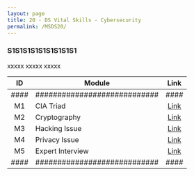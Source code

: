```yaml
---
layout: page
title: 20 - DS Vital Skills - Cybersecurity
permalink: /MSDS20/
---
```


<h3>S1S1S1S1S1S1S1S1S1</h3>

xxxxx xxxxx xxxxx

| ID | Module                     |Link|
|:--:|----------------------------|:--:|
|####|############################|####|
| M1 | CIA Triad                  |[Link](/03-MSDS-Courses/MSDS20/M1/)|
| M2 | Cryptography               |[Link](/03-MSDS-Courses/MSDS20/M2/)|
| M3 | Hacking Issue              |[Link](/03-MSDS-Courses/MSDS20/M3/)|
| M4 | Privacy Issue              |[Link](/03-MSDS-Courses/MSDS20/M4/)|
| M5 | Expert Interview           |[Link](/03-MSDS-Courses/MSDS20/M5/)|
|####|############################|####|


